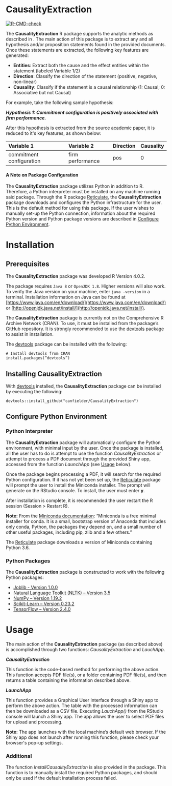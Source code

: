 # CausalityExtraction

  <!-- badges: start -->
  [![R-CMD-check](https://github.com/canfielder/CausalityExtraction/workflows/R-CMD-check/badge.svg)](https://github.com/canfielder/CausalityExtraction/actions)
  <!-- badges: end -->

The **CausalityExtraction** R package supports the analytic methods as described in <insert academic paper>. The main action of this package is to extract any and all hypothesis and/or proposition statements found in the provided documents. Once these statements are extracted, the following key features are generated:
  
  * **Entities**: Extract both the cause and the effect entities within the statement (labeled Variable 1/2)
  * **Direction**: Classify the direction of the statement (positive, negative, non-linear)
  * **Causality**: Classify if the statement is a causal relationship (1: Causal; 0: Associative but not Causal)
  
For example, take the following sample hypothesis:
  
_**Hypothesis 1: Commitment configuration is positively associated with firm performance.**_

After this hypothesis is extracted from the source academic paper, it is reduced to it's key features, as shown below:

| Variable 1 | Variable 2 | Direction | Causality |
| :--- | :--- | :--- | :--- |
| commitment configuration | firm performance | pos | 0 |

#### A Note on Package Configuration
The **CausalityExtraction** package utilizes Python in addition to R. Therefore, a Python interpreter must be installed on any machine running said package. Through the R package [Reticulate](https://rstudio.github.io/reticulate/), the **CausalityExtraction** package downloads and configures the Python infrastructure for the user. This is the default method for using this package. If the user wishes to manually set-up the Python connection, information about the required Python version and Python package versions are described in [Configure Python Environment](#configure-python-environment).
  
# Installation
## Prerequisites
The **CausalityExtraction** package was developed R Version 4.0.2.

The package requires ```Java 8``` or ```OpenJDK 1.8```. Higher versions will also work. To verify the Java version on your machine, enter ```java -version``` in a terminal. Installation information on Java can be found at [https://www.java.com/en/download/](https://www.java.com/en/download/) or [http://openjdk.java.net/install/](http://openjdk.java.net/install/).

The **CausalityExtraction** package is currently not on the Comprehensive R Archive Network (CRAN). To use, it must be installed from the package’s GitHub repository. It is strongly recommended to use the [devtools](https://www.rdocumentation.org/packages/devtools) package to assist in installation. 

The [devtools](https://www.rdocumentation.org/packages/devtools) package can be installed with the following:

```
# Install devtools from CRAN
install.packages(“devtools”)
```

## Installing CausalityExtraction
With [devtools](https://www.rdocumentation.org/packages/devtools) installed, the **CausalityExtraction** package can be installed by executing the following:

```
devtools::install_github("canfielder/CausalityExtraction")
```

## Configure Python Environment
### Python Interpreter
The **CausalityExtraction** package will automatically configure the Python environment, with minimal input by the user. Once the package is installed, all the user has to do is attempt to use the function *CausalityExtraction* or attempt to process a PDF document through the provided Shiny app, accessed from the function *LaunchApp* (see [Usage](#usage) below).

Once the package begins processing a PDF, it will search for the required Python configuration. If it has not yet been set up, the [Reticulate](https://rstudio.github.io/reticulate/) package will prompt the user to install the Miniconda installer. The prompt will generate on the RStudio console. To install, the user must enter **y**.

After installation is complete, it is recommended the user restart the R session (Session > Restart R).

**Note:** From the [Miniconda documentation](https://docs.conda.io/en/latest/miniconda.html): “Miniconda is a free minimal installer for conda. It is a small, bootstrap version of Anaconda that includes only conda, Python, the packages they depend on, and a small number of other useful packages, including pip, zlib and a few others.”

The [Reticulate](https://rstudio.github.io/reticulate/) package downloads a version of Miniconda containing Python 3.6.

### Python Packages
The **CausalityExtraction** package is constructed to work with the following Python packages:

* [Joblib - Version 1.0.0](https://pypi.org/project/joblib/1.0.0/)
* [Natural Language Toolkit (NLTK) – Version 3.5](https://pypi.org/project/nltk/3.5/)
* [NumPy – Version 1.19.2](https://pypi.org/project/numpy/1.19.2/)
* [Scikit-Learn – Version 0.23.2](https://pypi.org/project/scikit-learn/0.23.2/)
* [TensorFlow – Version 2.4.0](https://pypi.org/project/tensorflow/2.4.0/)

# Usage
The main action of the **CausalityExtraction** package (as described above) is accomplished through two functions: *CausalityExtraction* and *LauchApp*.

_**CausalityExtraction**_

This function is the code-based method for performing the above action. This function accepts PDF file(s), or a folder containing PDF file(s), and then returns a table containing the information described above. 

_**LaunchApp**_

This function provides a Graphical User Interface through a Shiny app to perform the above action. The table with the processed information can then be downloaded as a CSV file. Executing *LauchApp()* from the RStudio console will launch a Shiny app. The app allows the user to select PDF files for upload and processing. 

**Note:** The app launches with the local machine’s default web browser. If the Shiny app does not launch after running this function, please check your browser's pop-up settings.

### Additional
The function *InstallCausalityExtraction* is also provided in the package. This function is to manually install the required Python packages, and should only be used if the default installation process failed. 

